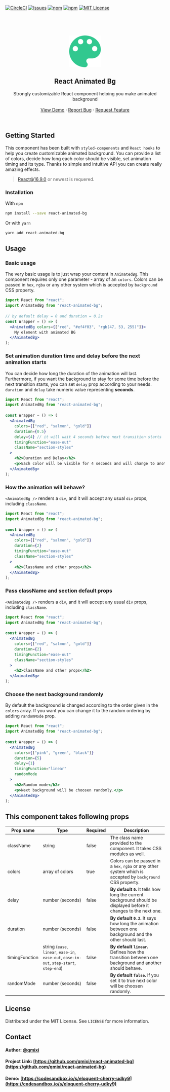 [![CircleCI](https://circleci.com/gh/qmixi/react-animated-bg.svg?style=svg)](https://circleci.com/gh/qmixi/react-animated-bg) [![Issues][issues-shield]][issues-url] [![npm](https://badgen.net/npm/dt/react-animated-bg)](https://www.npmjs.com/package/react-animated-bg) [![npm](https://badgen.net/npm/dm/react-animated-bg)](https://www.npmjs.com/package/react-animated-bg) [![MIT License][license-shield]][license-url]

<br />
<br />
<br />
<p align="center">
  <a href="https://github.com/qmixi/react-animated-bg">
    <img src="static/icon.png" alt="Logo" width="100" height="100">
  </a>

  <h2 align="center">React Animated Bg</h2>

  <p align="center">
    Strongly customizable React component helping you make animated background
    <br />
    <br />
    <a href="https://codesandbox.io/s/eloquent-cherry-udky9">View Demo</a>
    ·
    <a href="https://github.com/qmixi/react-animated-bg/issues">Report Bug</a>
    ·
    <a href="https://github.com/qmixi/react-animated-bg/issues">Request Feature</a>
  </p>
</p>
<br />

<!-- GETTING STARTED -->

## Getting Started

This component has been built with `styled-components` and `React hooks` to help you create customizable animated background. You can provide a list of colors, decide how long each color should be visible, set animation timing and its type. Thanks to simple and intuitive API you can create really amazing effects.

> React@16.9.0 or newest is requered.

### Installation

With `npm`

```sh
npm install --save react-animated-bg
```

Or with `yarn`

```sh
yarn add react-animated-bg
```

<!-- USAGE EXAMPLES -->

## Usage

### Basic usage

The very basic usage is to just wrap your content in `AnimatedBg`. This component requires only one parameter - array of an `colors`. Colors can be passed in `hex`, `rgba` or any other system which is accepted by `background` CSS property.

```jsx
import React from "react";
import AnimatedBg from "react-animated-bg";

// by default delay = 0 and duration = 0.2s
const Wrapper = () => (
  <AnimatedBg colors={["red", "#ef4f03", "rgb(47, 53, 255)"]}>
    My element with animated BG
  </AnimatedBg>
);
```

### Set animation duration time and delay before the next animation starts
You can decide how long the duration of the animation will last. Furthermore, if you want the background to stay for some time before the next transition starts, you can set `delay` prop according to your needs. `duration` and `delay` take numeric value representing **seconds**.

```jsx
import React from "react";
import AnimatedBg from "react-animated-bg";

const Wrapper = () => (
  <AnimatedBg
    colors={["red", "salmon", "gold"]}
    duration={0.5}
    delay={4} // it will wait 4 seconds before next transition starts
    timingFunction="ease-out"
    className="section-styles"
  >
    <h2>Duration and Delay</h2>
    <p>Each color will be visible for 4 seconds and will change to another in 500ms</p>
  </AnimatedBg>
);
```

### How the animation will behave?

`<AnimatedBg />` renders a `div`, and it will accept any usual `div` props, including `className`.

```jsx
import React from "react";
import AnimatedBg from "react-animated-bg";

const Wrapper = () => (
  <AnimatedBg
    colors={["red", "salmon", "gold"]}
    duration={2}
    timingFunction="ease-out"
    className="section-styles"
  >
    <h2>ClassName and other props</h2>
  </AnimatedBg>
);
```

### Pass className and section default props

`<AnimatedBg />` renders a `div`, and it will accept any usual `div` props, including `className`.

```jsx
import React from "react";
import AnimatedBg from "react-animated-bg";

const Wrapper = () => (
  <AnimatedBg
    colors={["red", "salmon", "gold"]}
    duration={2}
    timingFunction="ease-out"
    className="section-styles"
  >
    <h2>ClassName and other props</h2>
  </AnimatedBg>
);
```


### Choose the next background randomly
By default the background is changed according to the order given in the `colors` array. If you want you can change it to the random ordering by adding `randomMode` prop.

```jsx
import React from "react";
import AnimatedBg from "react-animated-bg";

const Wrapper = () => (
  <AnimatedBg
    colors={["pink", "green", "black"]}
    duration={5}
    delay={1}
    timingFunction="linear"
    randomMode
  >
    <h2>Random mode</h2>
    <p>Next background will be choosen randomly.</p>
  </AnimatedBg>
);
```


## This component takes following props

| Prop name      | Type                                                                                      | Required | Description                                                                                                 |
| -------------- | ----------------------------------------------------------------------------------------- | -------- | ----------------------------------------------------------------------------------------------------------- |
| className      | string                                                                                    | false    | The class name provided to the component. It takes CSS modules as well.                                     |
| colors         | array of colors                                                                           | true     | Colors can be passed in a `hex`, `rgba` or any other system which is accepted by `background` CSS property. |
| delay       | number (seconds)                                                                          | false    | **By default `0`.** It tells how long the current background should be displayed before it changes to the next one.                      |
| duration | number (seconds)                                                                          | false    | **By default `0.2`.** It says how long the animation between one background and the other should last.                                    |
| timingFunction | string (`ease`, `linear`, `ease-in`, `ease-out`, `ease-in-out`, `step-start`, `step-end`) | false    | **By default `linear`.** Defines how the transition between one background and another should behave.                                |
| randomMode | number (seconds)                                                                          | false    | **By default `false`.** If you set it to true next color will be choosen randomly.                                    |

<!-- LICENSE -->

## License

Distributed under the MIT License. See `LICENSE` for more information.

<!-- CONTACT -->

## Contact

#### Author: [@qmixi](https://github.com/qmixi)

#### Project Link: [https://github.com/qmixi/react-animated-bg](https://github.com/qmixi/react-animated-bg)

#### Demo: [https://codesandbox.io/s/eloquent-cherry-udky9](https://codesandbox.io/s/eloquent-cherry-udky9)

[forks-shield]: https://img.shields.io/github/forks/qmixi/react-animated-bg.svg?style=flat-square
[forks-url]: https://github.com/qmixi/react-animated-bg/network/members
[issues-shield]: https://img.shields.io/github/issues/qmixi/react-animated-bg.svg?style=flat-square
[issues-url]: https://github.com/qmixi/react-animated-bg/issues
[license-shield]: https://img.shields.io/github/license/qmixi/react-animated-bg.svg?style=flat-square
[license-url]: https://github.com/qmixi/react-animated-bg/blob/master/LICENSE.txt
